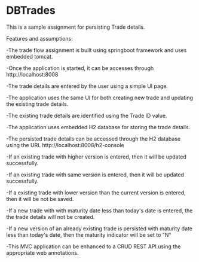 # DBTrades

This is a sample assignment for persisting Trade details.

Features and assumptions:

-The trade flow assignment is built using springboot framework and uses embedded tomcat.

-Once the application is started, it can be accesses through http://localhost:8008

-The trade details are entered by the user using a simple UI page.

-The application uses the same UI for both creating new trade and updating the existing trade details.

-The existing trade details are identified using the Trade ID value.

-The application uses embedded H2 database for storing the trade details.

-The persisted trade details can be accessed through the H2 database using the URL http://localhost:8008/h2-console

-If an existing trade with higher version is entered, then it will be updated successfully.

-If an existing trade with same version is entered, then it will be updated successfully.

-If a existing trade with lower version than the current version is entered, then it will be not be saved.

-If a new trade with with maturity date less than today's date is entered, the the trade details will not be created.

-If a new version of an already existing trade is persisted with maturity date less than today's date, then the maturity indicator will be set to "N" 

-This MVC application can be enhanced to a CRUD REST API using the appropriate web annotations.
